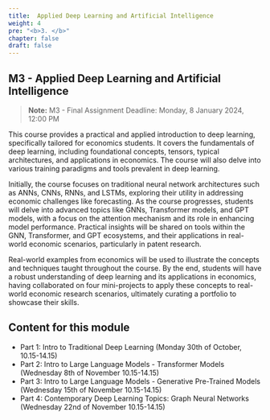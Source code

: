 ```yaml
---
title:  Applied Deep Learning and Artificial Intelligence
weight: 4
pre: "<b>3. </b>"
chapter: false
draft: false
---
```



## M3 - Applied Deep Learning and Artificial Intelligence
> **Note:** M3 - Final Assignment Deadline: Monday, 8 January 2024, 12:00 PM

This course provides a practical and applied introduction to deep learning, specifically tailored for economics students. It covers the fundamentals of deep learning, including foundational concepts, tensors, typical architectures, and applications in economics. The course will also delve into various training paradigms and tools prevalent in deep learning.

Initially, the course focuses on traditional neural network architectures such as ANNs, CNNs, RNNs, and LSTMs, exploring their utility in addressing economic challenges like forecasting. As the course progresses, students will delve into advanced topics like GNNs, Transformer models, and GPT models, with a focus on the attention mechanism and its role in enhancing model performance. Practical insights will be shared on tools within the GNN, Transformer, and GPT ecosystems, and their applications in real-world economic scenarios, particularly in patent research.

Real-world examples from economics will be used to illustrate the concepts and techniques taught throughout the course. By the end, students will have a robust understanding of deep learning and its applications in economics, having collaborated on four mini-projects to apply these concepts to real-world economic research scenarios, ultimately curating a portfolio to showcase their skills.

## Content for this module

* Part 1: Intro to Traditional Deep Learning (Monday 30th of October, 10.15-14.15)
* Part 2: Intro to Large Language Models - Transformer Models (Wednesday 8th of November 10.15-14.15)
* Part 3: Intro to Large Language Models - Generative Pre-Trained Models (Wednesday 15th of November 10.15-14.15)
* Part 4: Contemporary Deep Learning Topics: Graph Neural Networks (Wednesday 22nd of November 10.15-14.15)

